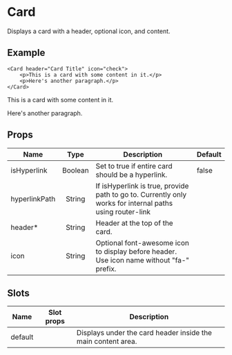 # Card

Displays a card with a header, optional icon, and content.

## Example

```vue
<Card header="Card Title" icon="check">
    <p>This is a card with some content in it.</p>
    <p>Here's another paragraph.</p>
</Card>
```

<Card header="Card Title" icon="check" style="max-width:400px">
  <div>
    <p>This is a card with some content in it.</p>
    <p>Here's another paragraph.</p>
  </div>
</Card>

## Props

| Name          |  Type   | Description                                                                                                       | Default |
| ----------    | :-----: | ----------------------------------------------------------------------------------------------------------------- | ------- |
| isHyperlink   | Boolean  | Set to true if entire card should be a hyperlink.                                                                | false   |
| hyperlinkPath | String  | If isHyperlink is true, provide path to go to. Currently only works for internal paths using router-link          |         |
| header*       | String  | Header at the top of the card.                                                                                    |         |
| icon          | String | Optional font-awesome icon to display before header. Use icon name without "fa-" prefix.                                    |         |

## Slots

| Name    | Slot props | Description                                                                   |
| ------- | ---------- | ----------------------------------------------------          |
| default |            | Displays under the card header inside the main content area.  |
